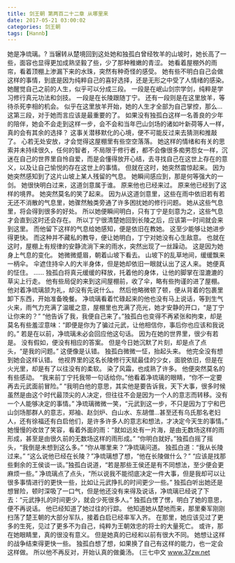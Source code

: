 ```yaml
---
title: 剑王朝 第两百二十二章 从哪里来
date: 2017-05-21 03:00:02
categories: 剑王朝
tags: [Hannb]
---
```


她是净琉璃。?
当辗转从楚境回到这处她和独孤白曾经牧羊的山坡时，她长高了一些，面容也显得更加成熟坚毅了些，少了那种稚嫩的青涩。
她看着屋棚外的雨帘，看着顶棚上渗漏下来的水珠，突然有种奇怪的感受。
她有些不明白自己会做这样的事情，到底是因为纯粹自己的喜好选择，还是无形之中受了人情绪的感染。
她醒觉自己之前的人生，似乎可以分成三段。
一段是在岷山剑宗学剑，纯粹是学习修行真元功法和剑技。
一段是在长陵跟随丁宁。
还有一段则是在这里放羊，等待杀死李相的机会。
似乎在这里放羊开始，她的人生才全部为自己掌控，那么...这第三段，对于她而言应该是最重要的了。
如果没有独孤白这样一名善良的少年的陪伴，她会不会走到这样一步，会不会和当年巴山剑场的诸如叶新荷等人一样，真的会有其余的选择？
这事关潜移默化的心境，便不可能反过来去猜测和推敲了。
心若无处安放，才会觉得这屋棚里有些空空落落。
她这样的情绪和有关的思索并未持续很久，任何的智者，不局限于修行者，都不会像很多痴男怨女一样，沉迷在自己的世界里自怜自爱，而是会懂得放开心结，去寻找自己在这世上存在的意义，以及让自己愉悦的存在这世上的事情。
但就在这时，她突然震惊起来。
因为她突然感知到了这片山坡上某人残留的气息。
她瞬间感应到，那是何等强大的一剑。
她很快明白过来，这道剑意属于谁。
原来他也已经来过。
原来他已经到了这样的境界。
她突然莫名的笑了起来。
因为从这道剑意里，这些在雨中依旧若有若无还不消散的气息里，她骤然触类旁通了许多困扰她的修行问题。
她从这些气息里，将会得到很多的好处。
所以她便瞬间明白，只有丁宁是刻意为之，这些气息才会直到这时还会存在。
所以丁宁很清楚她回到长陵之后，应该第一时间就会来到这里。
而他留下这样的气息给她感知，便是依旧在教她。
这至少能够让她进步得更快。
而这种并不藏私的教导，便让她明白，丁宁对她没有心生敌意。
也就在这时，屋棚上有规律的安静流淌下来的雨水，突然出现了一丝躁动。
这是因为她身上气息的变化。
她微微蹙眉，朝着山坡下看去。
山坡下的乱草地间，缓缓飘来一柄伞。
伞遮住持伞人的大半身体，但是她却依旧一眼就认出了这人来。
她便真的怔住。
......
独孤白将真元缓缓的释放，托着他的身体，让他的脚掌在湿漉漉的草尖上行走。
他有些局促的来到这间屋棚前，收了伞，略有些拘谨的进了屋棚。
他对着净琉璃颔为礼，却没有先说什么。
然后他略微顿了顿，便从背着的包裹里卸下东西，开始准备晚餐。
净琉璃看着忙碌起来的他也没有马上说话，等到生气火来，雨气力充满了温暖之意，屋棚里也充满了亮光，她才安静的开口，“是丁宁让你来的？”
“他告诉了我，我便自己来了。”独孤白也变得不再紧张和拘束，却是莫名有些羞涩意味：“即便是你为了骗过元武，让他相信你，事后你也应该和我说的。”
若是在以前，净琉璃未必会回应他这句话。
因为在她的世界里，很少有若是。
没有假如，便没有相应的答案。
但是今日她沉默了片刻，却是点了点头，“是我的问题。”
这便像是认错。
独孤白微微一怔，抬起头来。
他完全没有想到她会这样认错。
他视界里的这名长陵修行天赋最佳的少女，面貌依旧，但是在火光里，却是有了以往没有的柔软。
染了风霜，也成熟了许多。
他便突然莫名的有些感动。
“我来前丁宁托我带一句话给你。”他看着净琉璃的眼睛，“你不一定要再去元武面前冒险。”
“我明白他的意思，其实他是要告诉我，天下大事，很多时候虽然是由这个时代最顶尖的人决定，但往往不会是因为一个人的意志而转移。没有一个人能够决定的事情。”
净琉璃微微一笑，“元武到这一步，不只是因为丁宁和巴山剑场那群人的意志，郑袖、赵剑炉、白山水、东胡僧...甚至还有乌氏那名老妇人，还有徐福还有白启他们，是许多许多人的意志和想法，才决定今天生的事情。”
她慢慢的收敛了笑容，看着外面的雨：“就如远处有一片海，是由无数场这样的雨形成，甚至是由很久前的无数场这样的雨形成。”
“你明白就好。”独孤白摇了摇头，“我倒是未想到这么多。”
“你从哪里来？”净琉璃问道。
独孤白道：“我从长陵过来。”
“这么说他已经在长陵？”净琉璃想了想，“他在长陵做什么？”
“应该是找那些剩余的王侯谈一谈。”独孤白说道，“若是那些王侯还是有不同想法，至少便会更麻烦一些。”
净琉璃点了点头，“所以说我不能彻底决定一件大事，但是我却可以让很多事情进行的更快一些，比如让元武挣扎的时间更少一些。”
独孤白听出她还是想冒险，顿时深吸了一口气，但是他还没有来得及说话，净琉璃已经说了下去：“元武挣扎的时间更少，就会少死很多人。”
独孤白愣了愣，明白了她的意思，便不再说话。
他已经知道了她过往的行踪。
他知道她从楚地而来，那里秦军刚刚扫荡了楚王朝的大部分军队，接着白启已经率军入齐。
在那里，她应该见过了更多的生死，见过了更多不为自己，纯粹为王朝效忠的将士的大量死亡。
或许，那在她眼睛里，真的很没有意义。
但是她真的已经和以前有很大不同。
她想让这样的战争结束得更快一些。
独孤白想了想，如果换了自己有这样的能力，也一定会这样做。
所以他不再反对，开始认真的做羹汤。
(三七中文 www.37zw.net